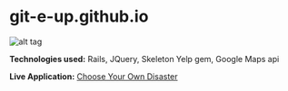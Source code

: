# git-e-up.github.io

![alt tag](http://git-e-up.github.io/img/BarCrawlApp.png)

**Technologies used:**
Rails,
JQuery,
Skeleton
Yelp gem,
Google Maps api

**Live Application:**
<a href="https://linusdisaster.herokuapp.com/" target="_blank">Choose Your Own Disaster</a>
